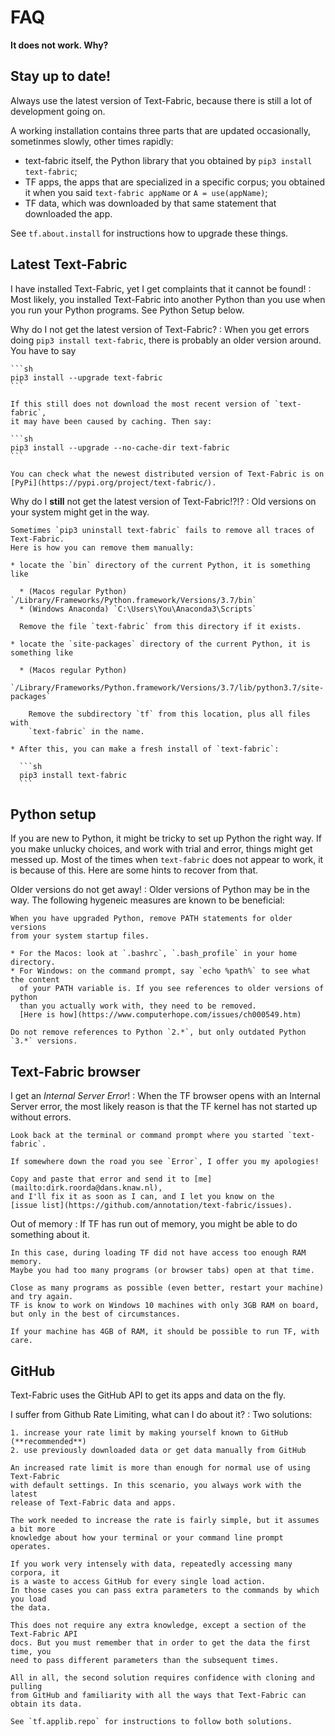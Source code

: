 # FAQ

**It does not work. Why?**

## Stay up to date!

Always use the latest version of Text-Fabric, because there is still
a lot of development going on.

A working installation contains three parts that are updated occasionally,
sometinmes slowly, other times rapidly:

* text-fabric itself, the Python library that you obtained by `pip3 install text-fabric`;
* TF apps, the apps that are specialized in a specific corpus; you obtained it when you said
  `text-fabric appName` or `A = use(appName)`;
* TF data, which was downloaded by that same statement that downloaded the app.

See `tf.about.install` for instructions how to upgrade these things.


## Latest Text-Fabric

I have installed Text-Fabric, yet I get complaints that it cannot be found!
:   Most likely, you installed Text-Fabric into another Python than you use when you run your
    Python programs. See Python Setup below.

Why do I not get the latest version of Text-Fabric?
:   When you get errors doing `pip3 install text-fabric`, there is probably an older version around.
    You have to say

    ```sh
    pip3 install --upgrade text-fabric
    ```

    If this still does not download the most recent version of `text-fabric`,
    it may have been caused by caching. Then say:

    ```sh
    pip3 install --upgrade --no-cache-dir text-fabric
    ```

    You can check what the newest distributed version of Text-Fabric is on
    [PyPi](https://pypi.org/project/text-fabric/).

Why do I **still** not get the latest version of Text-Fabric!?!?
:   Old versions on your system might get in the way.

    Sometimes `pip3 uninstall text-fabric` fails to remove all traces of Text-Fabric.
    Here is how you can remove them manually:

    * locate the `bin` directory of the current Python, it is something like

      * (Macos regular Python) `/Library/Frameworks/Python.framework/Versions/3.7/bin`
      * (Windows Anaconda) `C:\Users\You\Anaconda3\Scripts`

      Remove the file `text-fabric` from this directory if it exists.

    * locate the `site-packages` directory of the current Python, it is something like

      * (Macos regular Python)
        `/Library/Frameworks/Python.framework/Versions/3.7/lib/python3.7/site-packages`

        Remove the subdirectory `tf` from this location, plus all files with
        `text-fabric` in the name.

    * After this, you can make a fresh install of `text-fabric`:

      ```sh
      pip3 install text-fabric
      ```

## Python setup

If you are new to Python, it might be tricky to set up Python the right way.
If you make unlucky choices, and work with trial and error, things might get messed up.
Most of the times when `text-fabric` does not appear to work, it is because of this.
Here are some hints to recover from that.

Older versions do not get away!
:   Older versions of Python may be in the way.
    The following hygeneic measures are known to be beneficial:

    When you have upgraded Python, remove PATH statements for older versions
    from your system startup files.
  
    * For the Macos: look at `.bashrc`, `.bash_profile` in your home directory.
    * For Windows: on the command prompt, say `echo %path%` to see what the content
      of your PATH variable is. If you see references to older versions of python
      than you actually work with, they need to be removed.
      [Here is how](https://www.computerhope.com/issues/ch000549.htm)
    
    Do not remove references to Python `2.*`, but only outdated Python `3.*` versions. 

## Text-Fabric browser

I get an *Internal Server Error*!
:   When the TF browser opens with an Internal Server error, the most likely reason is that
    the TF kernel has not started up without errors.

    Look back at the terminal or command prompt where you started `text-fabric`.

    If somewhere down the road you see `Error`, I offer you my apologies!

    Copy and paste that error and send it to [me](mailto:dirk.roorda@dans.knaw.nl),
    and I'll fix it as soon as I can, and I let you know on the
    [issue list](https://github.com/annotation/text-fabric/issues).

Out of memory
:   If TF has run out of memory, you might be able to do something about it.

    In this case, during loading TF did not have access too enough RAM memory.
    Maybe you had too many programs (or browser tabs) open at that time.

    Close as many programs as possible (even better, restart your machine) and try again.
    TF is know to work on Windows 10 machines with only 3GB RAM on board,
    but only in the best of circumstances.

    If your machine has 4GB of RAM, it should be possible to run TF, with care.

## GitHub

Text-Fabric uses the GitHub API to get its apps and data on the fly.

I suffer from Github Rate Limiting, what can I do about it?
:   Two solutions:

    1. increase your rate limit by making yourself known to GitHub (**recommended**)
    2. use previously downloaded data or get data manually from GitHub

    An increased rate limit is more than enough for normal use of using Text-Fabric
    with default settings. In this scenario, you always work with the latest
    release of Text-Fabric data and apps.

    The work needed to increase the rate is fairly simple, but it assumes a bit more
    knowledge about how your terminal or your command line prompt operates.

    If you work very intensely with data, repeatedly accessing many corpora, it
    is a waste to access GitHub for every single load action.
    In those cases you can pass extra parameters to the commands by which you load
    the data.

    This does not require any extra knowledge, except a section of the Text-Fabric API
    docs. But you must remember that in order to get the data the first time, you
    need to pass different parameters than the subsequent times.

    All in all, the second solution requires confidence with cloning and pulling
    from GitHub and familiarity with all the ways that Text-Fabric can obtain its data.

    See `tf.applib.repo` for instructions to follow both solutions.

